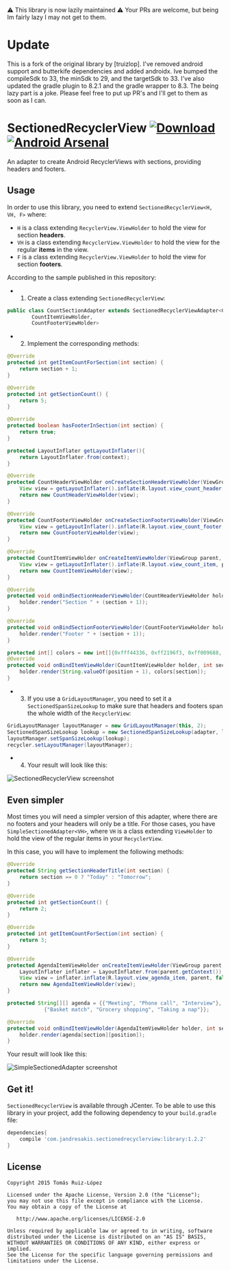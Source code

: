 ⚠ This library is now lazily maintained ⚠️ Your PRs are welcome, but being Im fairly lazy I may not get to them.

# Update
This is a fork of the original library by [truizlop]. I've removed android support and butterkife dependencies and added androidx.
Ive bumped the compileSdk to 33, the minSdk to 29, and the targetSdk to 33. I've also updated the gradle plugin to 8.2.1 and the gradle wrapper to 8.3.
The being lazy part is a joke. Please feel free to put up PR's and I'll get to them as soon as I can.

# SectionedRecyclerView [ ![Download](https://api.bintray.com/packages/truizlop/maven/sectionedrecyclerview/images/download.svg) ](https://bintray.com/truizlop/maven/sectionedrecyclerview/_latestVersion) [![Android Arsenal](https://img.shields.io/badge/Android%20Arsenal-SectionedRecyclerView-green.svg?style=flat)](https://android-arsenal.com/details/1/2165)
An adapter to create Android RecyclerViews with sections, providing headers and footers.

## Usage

In order to use this library, you need to extend `SectionedRecyclerView<H, VH, F>` where:

- `H` is a class extending `RecyclerView.ViewHolder` to hold the view for section **headers**.
- `VH` is a class extending `RecyclerView.ViewHolder` to hold the view for the regular **items** in the view.
- `F` is a class extending `RecyclerView.ViewHolder` to hold the view for section **footers**.

According to the sample published in this repository:

- 1. Create a class extending `SectionedRecyclerView`:

```java
public class CountSectionAdapter extends SectionedRecyclerViewAdapter<CountHeaderViewHolder,
        CountItemViewHolder,
        CountFooterViewHolder>
```

- 2. Implement the corresponding methods:

```java
@Override
protected int getItemCountForSection(int section) {
    return section + 1;
}

@Override
protected int getSectionCount() {
    return 5;
}

@Override
protected boolean hasFooterInSection(int section) {
    return true;
}

protected LayoutInflater getLayoutInflater(){
    return LayoutInflater.from(context);
}

@Override
protected CountHeaderViewHolder onCreateSectionHeaderViewHolder(ViewGroup parent, int viewType) {
    View view = getLayoutInflater().inflate(R.layout.view_count_header, parent, false);
    return new CountHeaderViewHolder(view);
}

@Override
protected CountFooterViewHolder onCreateSectionFooterViewHolder(ViewGroup parent, int viewType) {
    View view = getLayoutInflater().inflate(R.layout.view_count_footer, parent, false);
    return new CountFooterViewHolder(view);
}

@Override
protected CountItemViewHolder onCreateItemViewHolder(ViewGroup parent, int viewType) {
    View view = getLayoutInflater().inflate(R.layout.view_count_item, parent, false);
    return new CountItemViewHolder(view);
}

@Override
protected void onBindSectionHeaderViewHolder(CountHeaderViewHolder holder, int section) {
    holder.render("Section " + (section + 1));
}

@Override
protected void onBindSectionFooterViewHolder(CountFooterViewHolder holder, int section) {
    holder.render("Footer " + (section + 1));
}

protected int[] colors = new int[]{0xfff44336, 0xff2196f3, 0xff009688, 0xff8bc34a, 0xffff9800};
@Override
protected void onBindItemViewHolder(CountItemViewHolder holder, int section, int position) {
    holder.render(String.valueOf(position + 1), colors[section]);
}
```

- 3. If you use a `GridLayoutManager`, you need to set it a `SectionedSpanSizeLookup` to make sure that headers and footers span the whole width of the `RecyclerView`:

```java
GridLayoutManager layoutManager = new GridLayoutManager(this, 2);
SectionedSpanSizeLookup lookup = new SectionedSpanSizeLookup(adapter, layoutManager);
layoutManager.setSpanSizeLookup(lookup);
recycler.setLayoutManager(layoutManager);
```

- 4. Your result will look like this:

![SectionedRecyclerView screenshot][1]

## Even simpler

Most times you will need a simpler version of this adapter, where there are no footers and your headers will only be a title. For those cases, you have `SimpleSectionedAdapter<VH>`, where `VH` is a class extending `ViewHolder` to hold the view of the regular items in your `RecyclerView`.

In this case, you will have to implement the following methods:

```java
@Override
protected String getSectionHeaderTitle(int section) {
    return section == 0 ? "Today" : "Tomorrow";
}

@Override
protected int getSectionCount() {
    return 2;
}

@Override
protected int getItemCountForSection(int section) {
    return 3;
}

@Override
protected AgendaItemViewHolder onCreateItemViewHolder(ViewGroup parent, int viewType) {
    LayoutInflater inflater = LayoutInflater.from(parent.getContext());
    View view = inflater.inflate(R.layout.view_agenda_item, parent, false);
    return new AgendaItemViewHolder(view);
}

protected String[][] agenda = {{"Meeting", "Phone call", "Interview"},
            {"Basket match", "Grocery shopping", "Taking a nap"}};

@Override
protected void onBindItemViewHolder(AgendaItemViewHolder holder, int section, int position) {
    holder.render(agenda[section][position]);
}
```

Your result will look like this:

![SimpleSectionedAdapter screenshot][2]

## Get it!

`SectionedRecyclerView` is available through JCenter. To be able to use this library in your project, add the following dependency to your `build.gradle` file:

```groovy
dependencies{
	compile 'com.jandresakis.sectionedrecyclerview:library:1.2.2'
}
```

## License


    Copyright 2015 Tomás Ruiz-López

    Licensed under the Apache License, Version 2.0 (the "License");
    you may not use this file except in compliance with the License.
    You may obtain a copy of the License at

       http://www.apache.org/licenses/LICENSE-2.0

    Unless required by applicable law or agreed to in writing, software
    distributed under the License is distributed on an "AS IS" BASIS,
    WITHOUT WARRANTIES OR CONDITIONS OF ANY KIND, either express or implied.
    See the License for the specific language governing permissions and
    limitations under the License.

[1]: ./art/screenshot1.png
[2]: ./art/screenshot2.png
